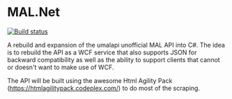 # MAL.Net

[![Build status](https://ci.appveyor.com/api/projects/status/ys3wp59j87wf3kna?svg=true)](https://ci.appveyor.com/project/DeadlyEmbrace/mal-net)

A rebuild and expansion of the umalapi unofficial MAL API into C#.
The idea is to rebuild the API as a WCF service that also supports JSON for backward compatibility as well as the ability to support clients
that cannot or doesn't want to make use of WCF.

The API will be built using the awesome Html Agility Pack (https://htmlagilitypack.codeplex.com/) to do most of the scraping.
